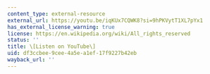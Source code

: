 ```yaml
---
content_type: external-resource
external_url: https://youtu.be/iqKUx7CQWK8?si=9hPKVytT1XL7pYx1
has_external_license_warning: true
license: https://en.wikipedia.org/wiki/All_rights_reserved
status: ''
title: \[Listen on YouTube\]
uid: df3ccbee-9cee-4a5e-a1ef-17f9227b42eb
wayback_url: ''
---
```

